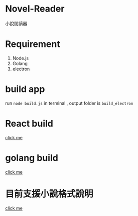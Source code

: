 # Novel-Reader

小說閱讀器

# Requirement

1. Node.js
2. Golang
3. electron

# build app

run `node build.js` in terminal , output folder is `build_electron`

# React build

[click me](React.md)

# golang build

[click me](go%20build.md)

# 目前支援小說格式說明

[click me](docs/novel%20format.md)